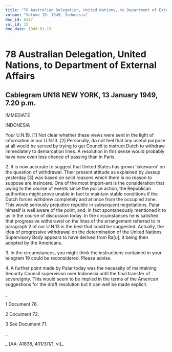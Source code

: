 ```yaml
---
title: "78 Australian Delegation, United Nations, to Department of External Affairs"
volume: "Volume 15: 1949, Indonesia"
doc_id: 6247
vol_id: 15
doc_date: 1949-01-13
---
```


# 78 Australian Delegation, United Nations, to Department of External Affairs

## Cablegram UN18 NEW YORK, 13 January 1949, 7.20 p.m.

IMMEDIATE

INDONESIA

Your U.N.19. [1] Not clear whether these views were sent in the light of information in our U.N.13. [2] Personally, do not feel that any useful purpose at all would be served by trying to get Council to instruct Dutch to withdraw immediately to demarcation lines. A resolution in this sense would probably have now even less chance of passing than in Paris.

2\. It is now accurate to suggest that United States has grown 'lukewarm' on the question of withdrawal. Their present attitude as explained by Jessup yesterday [3] was based on solid reasons which there is no reason to suppose are insincere. One of the most import-ant is the consideration that owing to the course of events since the police action, the Republican authorities might prove unable in fact to maintain stable conditions if the Dutch forces withdrew completely and at once from the occupied zone. This would seriously prejudice republic in subsequent negotiations. Palar himself is well aware of the point, and, in fact spontaneously mentioned it to us in the course of discussion today. In the circumstances he is satisfied that progressive withdrawal on the lines of the arrangement referred to in paragraph 2 of our U.N.13 is the best that could be suggested. Actually, the idea of progressive withdrawal on the determination of the United Nations Supervisory Body appears to have derived from Ra[u], it being then adopted by the Americans.

3\. In the circumstances, you might think the instructions contained in your telegram 19 could be reconsidered. Please advise.

4\. A further point made by Palar today was the necessity of maintaining Security Council supervision over Indonesia until the final transfer of sovereignty. This would seem to be implied in the terms of the American suggestions for the draft resolution but it can well be made explicit.

_

1 Document 76.

2 Document 72.

3 See Document 71.

_

_ [AA: A1838, 401/3/1/1, vi]_
